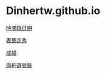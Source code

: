 # Dinhertw.github.io

<a href="https://dinhertw.github.io/time%20and%20date.html">時間跟日期</a><br>

<a
href="https://dinhertw.github.io/performing-arts-catwalk.svg">表藝走秀</a><br>

<a
href="https://lindinher-my.sharepoint.com/:x:/g/personal/dinher_lindinher_onmicrosoft_com/Ecw-cHTqCW1AkJrBVN2vDqABkGOYT-V2OXQYk9vbyr-vRA?e=GqlcnO">成績</a><br>

<a
href="https://digitalmaster.knsh.com.tw/all/selector/index.html">康軒選號器</a><br>
